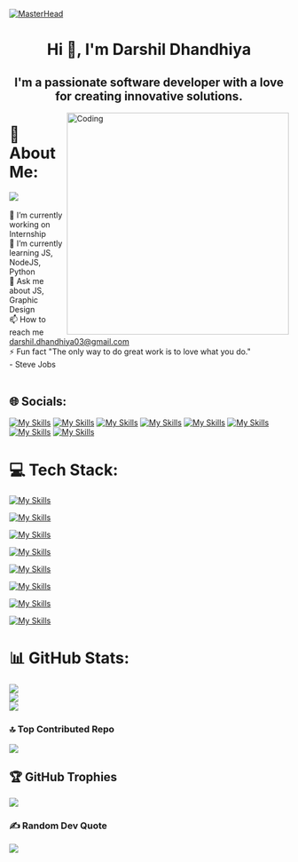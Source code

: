 [![MasterHead](https://developers.giphy.com/branch/master/static/api-512d36c09662682717108a38bbb5c57d.gif)]()
<h1 align="center">Hi 👋, I'm Darshil Dhandhiya</h1>
<h2 align="center">I'm a passionate software developer with a love for creating innovative solutions.</h2>
<img align="right" alt="Coding" width="400" src="https://cdn.dribbble.com/users/1162077/screenshots/3848914/programmer.gif">

# 💫 About Me:
[![](https://visitcount.itsvg.in/api?id=DarshilDhandhiya&icon=0&color=0)]()<br><br>
🔭 I’m currently working on Internship<br>🌱 I’m currently learning JS, NodeJS, Python<br>💬 Ask me about JS, Graphic Design<br>📫 How to reach me darshil.dhandhiya03@gmail.com<br>⚡ Fun fact "The only way to do great work is to love what you do." <br>  - Steve Jobs <br><br>

## 🌐 Socials:
[![My Skills](https://skills.thijs.gg/icons?i=linkedin)](https://www.linkedin.com/in/darshildhandhiya/)
[![My Skills](https://skills.thijs.gg/icons?i=twitter)](https://twitter.com/Darshil03)
[![My Skills](https://skills.thijs.gg/icons?i=github)](https://github.com/DarshilDhandhiya)
[![My Skills](https://skills.thijs.gg/icons?i=medium)](https://medium.com/@DarshilDhandhiya)
[![My Skills](https://skills.thijs.gg/icons?i=dev.io)](https://dev.to/darshildhandhiya)
[![My Skills](https://skills.thijs.gg/icons?i=hashnode)](https://hashnode.com/@DarshilDhandhiya)
[![My Skills](https://skills.thijs.gg/icons?i=devto)](https://hashnode.com/@DarshilDhandhiya)
[![My Skills](https://skills.thijs.gg/icons?i=discord)](https://hashnode.com/@DarshilDhandhiya)

# 💻 Tech Stack:

[![My Skills](https://skills.thijs.gg/icons?i=c,cpp,java,python)](https://skills.thijs.gg)

[![My Skills](https://skills.thijs.gg/icons?i=html,css,js,tailwindcss,bootstrap)](https://skills.thijs.gg)

[![My Skills](https://skills.thijs.gg/icons?i=react,nodejs,expressjs,express,mongodb)](https://skills.thijs.gg)

[![My Skills](https://skills.thijs.gg/icons?i=php,mysql,firebase,postman)](https://skills.thijs.gg)

[![My Skills](https://skills.thijs.gg/icons?i=vite,vercel,netlify)](https://skills.thijs.gg)

[![My Skills](https://skills.thijs.gg/icons?i=aws,gcp)](https://skills.thijs.gg)

[![My Skills](https://skills.thijs.gg/icons?i=photoshop,figma)](https://skills.thijs.gg)

[![My Skills](https://skills.thijs.gg/icons?i=git,github)](https://skills.thijs.gg)


# 📊 GitHub Stats:
![](https://github-readme-stats.vercel.app/api?username=DarshilDhandhiya&theme=bear&hide_border=false&include_all_commits=true&count_private=true)<br/>
![](https://github-readme-streak-stats.herokuapp.com/?user=DarshilDhandhiya&theme=bear&hide_border=false)<br/>
![](https://github-readme-stats.vercel.app/api/top-langs/?username=DarshilDhandhiya&theme=bear&hide_border=false&include_all_commits=true&count_private=true&layout=compact)

### 🔝 Top Contributed Repo
![](https://github-contributor-stats.vercel.app/api?username=DarshilDhandhiya&limit=5&theme=radical&combine_all_yearly_contributions=true)

## 🏆 GitHub Trophies
![](https://github-profile-trophy.vercel.app/?username=DarshilDhandhiya&theme=radical&no-frame=false&no-bg=false&margin-w=4)

### ✍️ Random Dev Quote
![](https://quotes-github-readme.vercel.app/api?type=horizontal&theme=radical)

